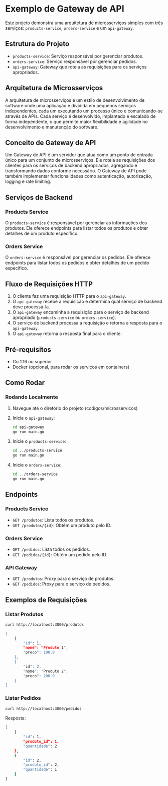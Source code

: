 # Exemplo de Gateway de API

Este projeto demonstra uma arquitetura de microsserviços simples com três serviços: `products-service`, `orders-service` e um `api-gateway`.

## Estrutura do Projeto

- `products-service`: Serviço responsável por gerenciar produtos.
- `orders-service`: Serviço responsável por gerenciar pedidos.
- `api-gateway`: Gateway que roteia as requisições para os serviços apropriados.

## Arquitetura de Microsserviços

A arquitetura de microsserviços é um estilo de desenvolvimento de software onde uma aplicação é dividida em pequenos serviços independentes, cada um executando um processo único e comunicando-se através de APIs. Cada serviço é desenvolvido, implantado e escalado de forma independente, o que permite maior flexibilidade e agilidade no desenvolvimento e manutenção do software.

## Conceito de Gateway de API

Um Gateway de API é um servidor que atua como um ponto de entrada único para um conjunto de microsserviços. Ele roteia as requisições dos clientes para os serviços de backend apropriados, agregando e transformando dados conforme necessário. O Gateway de API pode também implementar funcionalidades como autenticação, autorização, logging e rate limiting.

## Serviços de Backend

### Products Service

O `products-service` é responsável por gerenciar as informações dos produtos. Ele oferece endpoints para listar todos os produtos e obter detalhes de um produto específico.

### Orders Service

O `orders-service` é responsável por gerenciar os pedidos. Ele oferece endpoints para listar todos os pedidos e obter detalhes de um pedido específico.

## Fluxo de Requisições HTTP

1. O cliente faz uma requisição HTTP para o `api-gateway`.
2. O `api-gateway` recebe a requisição e determina qual serviço de backend deve processá-la.
3. O `api-gateway` encaminha a requisição para o serviço de backend apropriado (`products-service` ou `orders-service`).
4. O serviço de backend processa a requisição e retorna a resposta para o `api-gateway`.
5. O `api-gateway` retorna a resposta final para o cliente.

## Pré-requisitos

- Go 1.16 ou superior
- Docker (opcional, para rodar os serviços em containers)

## Como Rodar

### Rodando Localmente

1. Navegue até o diretório do projeto (codigos/microsservicos)

2. Inicie o `api-gateway`:
    ```sh
    cd api-gateway
    go run main.go
    ```

3. Inicie o `products-service`:
    ```sh
    cd ../products-service
    go run main.go
    ```

4. Inicie o `orders-service`:
    ```sh
    cd ../orders-service
    go run main.go
    ```

## Endpoints

### Products Service

- `GET /produtos`: Lista todos os produtos.
- `GET /produtos/{id}`: Obtém um produto pelo ID.

### Orders Service

- `GET /pedidos`: Lista todos os pedidos.
- `GET /pedidos/{id}`: Obtém um pedido pelo ID.

### API Gateway

- `GET /produtos`: Proxy para o serviço de produtos.
- `GET /pedidos`: Proxy para o serviço de pedidos.

## Exemplos de Requisições

### Listar Produtos

```sh
curl http://localhost:3000/produtos
````

```sh
[
    {
        "id": 1,
        "nome": "Produto 1",
        "preco": 100.0
    },
    {
        "id": 2,
        "nome": "Produto 2",
        "preco": 200.0
    }
]
```
### Listar Pedidos

```sh
curl http://localhost:3000/pedidos
```

Resposta:
```sh
[
    {
        "id": 1,
        "produto_id": 1,
        "quantidade": 2
    },
    {
        "id": 2,
        "produto_id": 2,
        "quantidade": 1
    }
]
```
